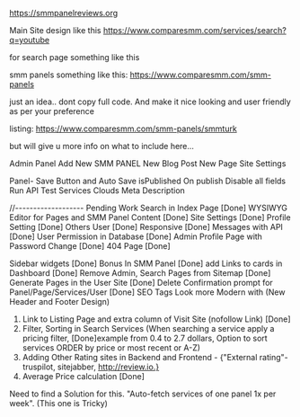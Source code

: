https://smmpanelreviews.org

Main Site design like this
https://www.comparesmm.com/services/search?q=youtube

for search page something like this

smm panels something like this: https://www.comparesmm.com/smm-panels

just an idea.. dont copy full code. And make it nice looking and user friendly as per your preference

listing: https://www.comparesmm.com/smm-panels/smmturk

but will give u more info on what to include here...


Admin Panel
Add New SMM PANEL
New Blog Post
New Page
Site Settings

Panel-
Save Button and Auto Save
isPublished
On publish Disable all fields
Run API Test
Services Clouds
Meta Description

//-------------------
Pending Work
Search in Index Page [Done]
WYSIWYG Editor for Pages and SMM Panel Content [Done]
Site Settings [Done]
Profile Setting [Done]
Others User [Done]
Responsive [Done]
Messages with API [Done]
User Permission in Database  [Done]
Admin Profile Page with Password Change [Done]
404 Page [Done]

Sidebar widgets [Done]
Bonus In SMM Panel [Done]
add Links to cards in Dashboard [Done]
Remove Admin, Search Pages from Sitemap [Done]
Generate Pages in the User Site [Done]
Delete Confirmation prompt for Panel/Page/Services/User [Done]
SEO Tags
Look more Modern with (New Header and Footer Design)

1. Link to Listing Page and extra column of Visit Site (nofollow Link) [Done]
2. Filter, Sorting in Search Services (When searching a service apply a pricing filter,  [Done]example from 0.4 to 2.7 dollars, Option to sort services ORDER by price or most recent or A-Z)
3. Adding Other Rating sites in Backend and Frontend - {"External rating"- truspilot, sitejabber, http://review.io.}
4. Average Price calculation [Done]

Need to find a Solution for this.
"Auto-fetch services of one panel 1x per week". (This one is Tricky)
